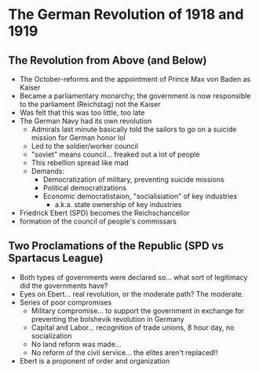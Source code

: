 # The German Revolution of 1918 and 1919
## The Revolution from Above (and Below)
- The October-reforms and the appointment of Prince Max von Baden as Kaiser
- Became a parliamentary monarchy; the government is now responsible to the parliament (Reichstag) not the Kaiser
- Was felt that this was too little, too late
- The German Navy had its own revolution
	- Admirals last minute basically told the sailors to go on a suicide mission for German honor lol
	- Led to the soldier/worker council
	- "soviet" means council... freaked out a lot of people
	- This rebellion spread like mad
	- Demands:
		- Democratization of military, preventing suicide missions
		- Political democratizations
		- Economic democratistaion, "socialisiation" of key industries
			- a.k.a. state ownership of key industries
- Friedrick Ebert (SPD) becomes the Reichschancellor
- formation of the council of people's commissars

## Two Proclamations of the Republic (SPD vs Spartacus League)
- Both types of governments were declared so... what sort of legitimacy did the governments have?
- Eyes on Ebert... real revolution, or the moderate path? The moderate.
- Series of poor compromises
	- Military compromise... to support the government in exchange for preventing the bolshevik revolution in Germany
	- Capital and Labor... recognition of trade unions, 8 hour day, no socialization
	- No land reform was made...
	- No reform of the civil service... the elites aren't replaced!!
- Ebert is a proponent of order and organization